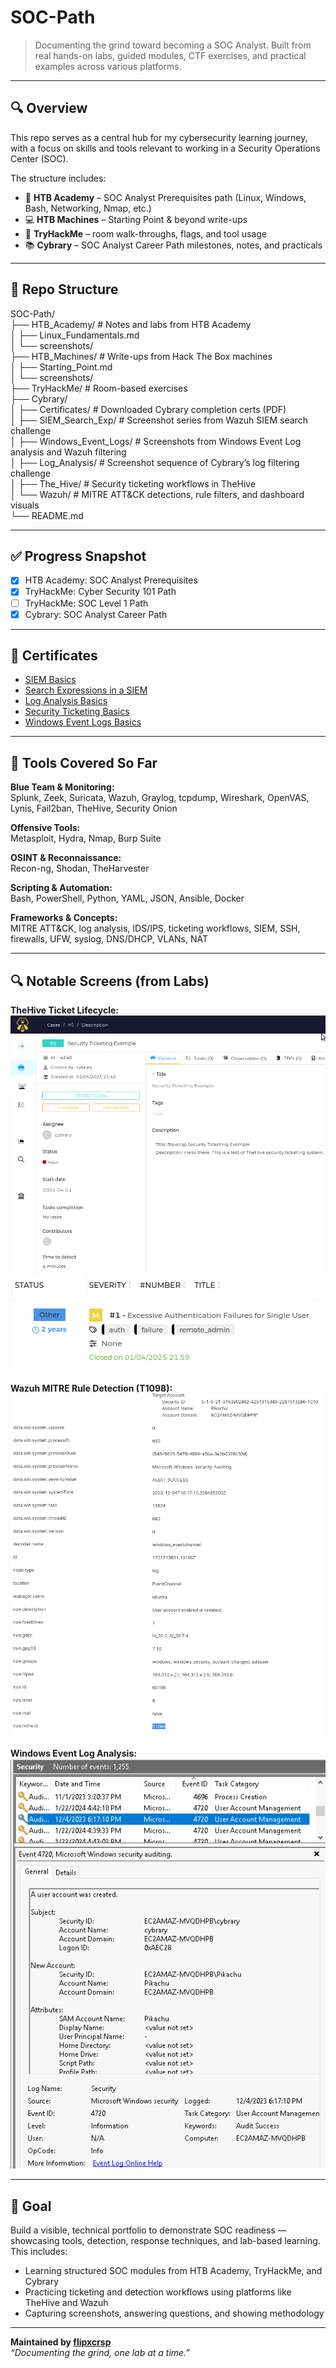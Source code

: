 # SOC-Path

> Documenting the grind toward becoming a SOC Analyst. Built from real hands-on labs, guided modules, CTF exercises, and practical examples across various platforms.

---

## 🔍 Overview
This repo serves as a central hub for my cybersecurity learning journey, with a focus on skills and tools relevant to working in a Security Operations Center (SOC).

The structure includes:
- 🧠 **HTB Academy** – SOC Analyst Prerequisites path (Linux, Windows, Bash, Networking, Nmap, etc.)
- 💻 **HTB Machines** – Starting Point & beyond write-ups
- 🧩 **TryHackMe** – room walk-throughs, flags, and tool usage
- 📚 **Cybrary** – SOC Analyst Career Path milestones, notes, and practicals

---

## 📂 Repo Structure

SOC-Path/  
├── HTB_Academy/              # Notes and labs from HTB Academy  
│   ├── Linux_Fundamentals.md  
│   └── screenshots/  
├── HTB_Machines/             # Write-ups from Hack The Box machines  
│   ├── Starting_Point.md  
│   └── screenshots/  
├── TryHackMe/                # Room-based exercises  
├── Cybrary/  
│   ├── Certificates/             # Downloaded Cybrary completion certs (PDF)  
│   ├── SIEM_Search_Exp/          # Screenshot series from Wazuh SIEM search challenge  
│   ├── Windows_Event_Logs/       # Screenshots from Windows Event Log analysis and Wazuh filtering  
│   ├── Log_Analysis/             # Screenshot sequence of Cybrary’s log filtering challenge  
│   ├── The_Hive/                 # Security ticketing workflows in TheHive  
│   └── Wazuh/                    # MITRE ATT&CK detections, rule filters, and dashboard visuals  
└── README.md  

---

## ✅ Progress Snapshot
- [x] HTB Academy: SOC Analyst Prerequisites  
- [x] TryHackMe: Cyber Security 101 Path  
- [ ] TryHackMe: SOC Level 1 Path  
- [x] Cybrary: SOC Analyst Career Path  

---

## 📜 Certificates

- [SIEM Basics](Cybrary/Certificates/cybrary-cert-siem-basics.pdf)  
- [Search Expressions in a SIEM](Cybrary/Certificates/cybrary-cert-search-expressions-in-a-siem.pdf)  
- [Log Analysis Basics](Cybrary/Certificates/cybrary-cert-log-analysis-basics.pdf)  
- [Security Ticketing Basics](Cybrary/Certificates/cybrary-cert-security-ticketing-basics.pdf)  
- [Windows Event Logs Basics](Cybrary/Certificates/cybrary-cert-windows-event-logs-basics.pdf)  

---

## 🧰 Tools Covered So Far

**Blue Team & Monitoring:**  
Splunk, Zeek, Suricata, Wazuh, Graylog, tcpdump, Wireshark, OpenVAS, Lynis, Fail2ban, TheHive, Security Onion

**Offensive Tools:**  
Metasploit, Hydra, Nmap, Burp Suite

**OSINT & Reconnaissance:**  
Recon-ng, Shodan, TheHarvester

**Scripting & Automation:**  
Bash, PowerShell, Python, YAML, JSON, Ansible, Docker

**Frameworks & Concepts:**  
MITRE ATT&CK, log analysis, IDS/IPS, ticketing workflows, SIEM, SSH, firewalls, UFW, syslog, DNS/DHCP, VLANs, NAT

---

## 🔍 Notable Screens (from Labs)

**TheHive Ticket Lifecycle:**  
![Ticket Created](Cybrary/TheHive/thehive_ticket_created_details.png)  
![Ticket Closed](Cybrary/TheHive/thehive_ticket_closed_summary.png)

**Wazuh MITRE Rule Detection (T1098):**  
![MITRE Detection](Cybrary/Wazuh/wazuh_mitre_t1098_pikachu_details.png)

**Windows Event Log Analysis:**  
![Pikachu Account Created](Cybrary/Windows_Event_Logs/event_log_4720_pikachu_generalview.png)

---

## 🧠 Goal
Build a visible, technical portfolio to demonstrate SOC readiness — showcasing tools, detection, response techniques, and lab-based learning. This includes:  
- Learning structured SOC modules from HTB Academy, TryHackMe, and Cybrary  
- Practicing ticketing and detection workflows using platforms like TheHive and Wazuh  
- Capturing screenshots, answering questions, and showing methodology  

---

**Maintained by [flipxcrsp](https://github.com/flipxcrsp)**  
*“Documenting the grind, one lab at a time.”*
